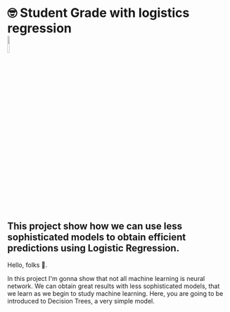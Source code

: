 # :nerd_face: Student Grade with logistics regression <div><img src=https://e7.pngegg.com/pngimages/604/884/png-clipart-notebook-emoji-notebook-emoji-paper-grammar-checker-emoji-logo-sign.png width=10%></div>

## This project show how we can use less sophisticated models to obtain efficient predictions using Logistic Regression.

Hello, folks 👋.

In this project I'm gonna show that not all machine learning is neural network. We can obtain great results with less sophisticated models, that we learn as we begin to study machine learning. Here, you are going to be introduced to Decision Trees, a very simple model.
